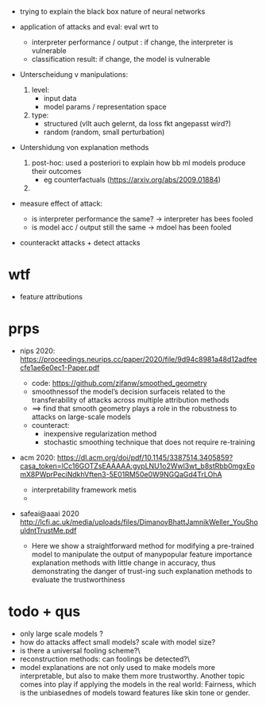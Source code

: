 - trying to explain the black box nature of neural networks

- application of attacks and eval: eval wrt to

  - interpreter performance / output : if change, the interpreter is vulnerable
  - classification result: if change, the model is vulnerable

- Unterscheidung v manipulations:
  1. level:
     - input data
     - model params / representation space
  2. type:
     - structured (vllt auch gelernt, da loss fkt angepasst wird?)
     - random (random, small perturbation)
- Untershidung von explanation methods

  1. post-hoc: used a posteriori to explain how bb ml models produce their outcomes
     - eg counterfactuals (https://arxiv.org/abs/2009.01884)
  2.

- measure effect of attack:
  - is interpreter performance the same? -> interpreter has bees fooled
  - is model acc / output still the same -> mdoel has been fooled
- counterackt attacks + detect attacks

# wtf

- feature attributions

# prps

- nips 2020: https://proceedings.neurips.cc/paper/2020/file/9d94c8981a48d12adfeecfe1ae6e0ec1-Paper.pdf

  - code: https://github.com/zifanw/smoothed_geometry
  - smoothnessof the model’s decision surfaceis related to the transferability of attacks across multiple attribution methods
  - ==> find that smooth geometry plays a role in the robustness to attacks on large-scale models
  - counteract:
    - inexpensive regularization method
    - stochastic smoothing technique that does not require re-training

- acm 2020: https://dl.acm.org/doi/pdf/10.1145/3387514.3405859?casa_token=lCc16GOTZsEAAAAA:gypLNU1o2Wwl3wt_b8stRbb0mgxEomX8PWprPeciNdkhVften3-5E01RM50e0W9NGQaGd4TrLOhA
  - interpretability framework metis
  -
- safeai@aaai 2020 http://lcfi.ac.uk/media/uploads/files/DimanovBhattJamnikWeller_YouShouldntTrustMe.pdf
  - Here we show a straightforward method for modifying a pre-trained model to manipulate the output of manypopular feature importance explanation methods with little change in accuracy, thus demonstrating the danger of trust-ing such explanation methods to evaluate the trustworthiness

# todo + qus

- only large scale models ?
- how do attacks affect small models? scale with model size?
- is there a universal fooling scheme?\\
- reconstruction methods: can foolings be detected?\\
- model explanations are not only used to make models more interpretable, but also to make them more trustworthy. Another topic comes into play if applying the models in the real world: Fairness, which is the unbiasednes of models toward features like skin tone or gender.
